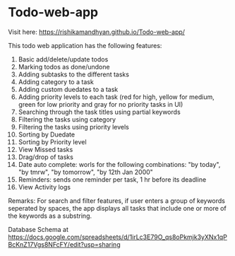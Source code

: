 # Todo-web-app

Visit here: https://rishikamandhyan.github.io/Todo-web-app/

This todo web application has the following features:
1. Basic add/delete/update todos
2. Marking todos as done/undone
3. Adding subtasks to the different tasks
4. Adding category to a task
5. Adding custom duedates to a task
6. Adding priority levels to each task (red for high, yellow for medium, green for low priority and gray for no priority tasks in UI)
7. Searching through the task titles using partial keywords
8. Filtering the tasks using category
9. Filtering the tasks using priority levels
10. Sorting by Duedate
11. Sorting by Priority level
12. View Missed tasks
13. Drag/drop of tasks
14. Date auto complete: worls for the following combinations: "by today", "by tmrw", "by tomorrow", "by 12th Jan 2000"
15. Reminders: sends one reminder per task, 1 hr before its deadline
16. View Activity logs


Remarks: For search and filter features, if user enters a group of keywords seperated by spaces, the app displays all tasks that include one or more of the keywords as a substring. 

Database Schema at https://docs.google.com/spreadsheets/d/1irLc3E79O_qs8oPkmjk3yXNx1qPBcKnZ17Vgs8NFcFY/edit?usp=sharing




